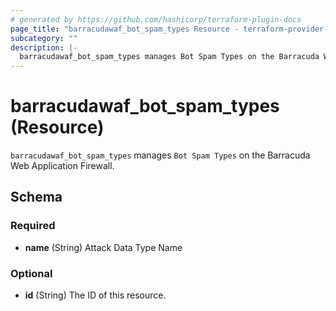 ```yaml
---
# generated by https://github.com/hashicorp/terraform-plugin-docs
page_title: "barracudawaf_bot_spam_types Resource - terraform-provider-barracudawaf"
subcategory: ""
description: |-
  barracudawaf_bot_spam_types manages Bot Spam Types on the Barracuda Web Application Firewall.
---
```


# barracudawaf_bot_spam_types (Resource)

`barracudawaf_bot_spam_types` manages `Bot Spam Types` on the Barracuda Web Application Firewall.



<!-- schema generated by tfplugindocs -->
## Schema

### Required

- **name** (String) Attack Data Type Name

### Optional

- **id** (String) The ID of this resource.


